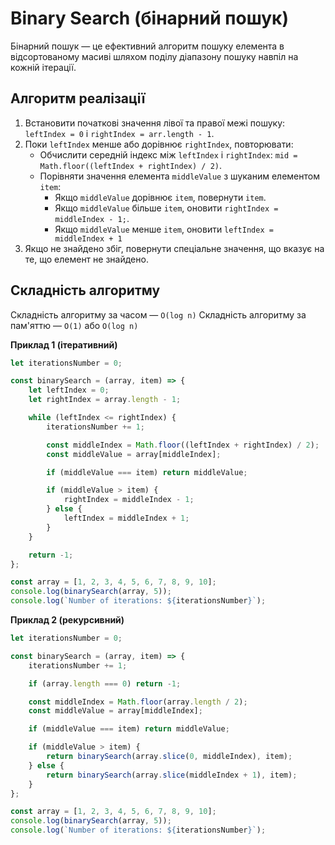 # Binary Search (бінарний пошук)

Бінарний пошук — це ефективний алгоритм пошуку елемента в відсортованому масиві шляхом поділу діапазону пошуку навпіл на кожній ітерації.

## Алгоритм реалізації

1. Встановити початкові значення лівої та правої межі пошуку: `leftIndex = 0` і `rightIndex = arr.length - 1`.
2. Поки `leftIndex` менше або дорівнює `rightIndex`, повторювати:
    - Обчислити середній індекс між `leftIndex` і `rightIndex`: `mid = Math.floor((leftIndex + rightIndex) / 2)`.
    - Порівняти значення елемента `middleValue` з шуканим елементом `item`:
        - Якщо `middleValue` дорівнює `item`, повернути `item`.
        - Якщо `middleValue` більше `item`, оновити `rightIndex = middleIndex - 1;`.
        - Якщо `middleValue` менше `item`, оновити `leftIndex = middleIndex + 1`
3. Якщо не знайдено збіг, повернути спеціальне значення, що вказує на те, що елемент не знайдено.

## Складність алгоритму

Складність алгоритму за часом — `O(log n)`
Складність алгоритму за пам'яттю — `O(1)` або `O(log n)`

**Приклад 1 (ітеративний)**

```js
let iterationsNumber = 0;

const binarySearch = (array, item) => {
    let leftIndex = 0;
    let rightIndex = array.length - 1;

    while (leftIndex <= rightIndex) {
        iterationsNumber += 1;

        const middleIndex = Math.floor((leftIndex + rightIndex) / 2);
        const middleValue = array[middleIndex];

        if (middleValue === item) return middleValue;

        if (middleValue > item) {
            rightIndex = middleIndex - 1;
        } else {
            leftIndex = middleIndex + 1;
        }
    }

    return -1;
};

const array = [1, 2, 3, 4, 5, 6, 7, 8, 9, 10];
console.log(binarySearch(array, 5));
console.log(`Number of iterations: ${iterationsNumber}`);
```

**Приклад 2 (рекурсивний)**

```js
let iterationsNumber = 0;

const binarySearch = (array, item) => {
    iterationsNumber += 1;

    if (array.length === 0) return -1;

    const middleIndex = Math.floor(array.length / 2);
    const middleValue = array[middleIndex];

    if (middleValue === item) return middleValue;

    if (middleValue > item) {
        return binarySearch(array.slice(0, middleIndex), item);
    } else {
        return binarySearch(array.slice(middleIndex + 1), item);
    }
};

const array = [1, 2, 3, 4, 5, 6, 7, 8, 9, 10];
console.log(binarySearch(array, 5));
console.log(`Number of iterations: ${iterationsNumber}`);
```
